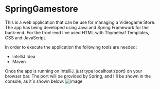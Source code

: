 # SpringGamestore
This is a web application that can be use for managing a Videogame Store. The app has being developed using Java and Spring Framework for the back-end.
For the front-end I´ve used HTML with Thymeleaf Templates, CSS and JavaScript.

In order to execute the application the following tools are needed:
<ul> 
<li> IntelliJ Idea </li>
<li> Maven </li>
</ul>

Once the app is running on IntelliJ, just type localhost:{port} on your browser bar. The port will be provided by Spring, and I´ll be shown in the console, as it´s shown below:
![image](https://user-images.githubusercontent.com/48715769/219596003-2ab8a433-5d70-445e-91a6-5e30a43609d9.png)


